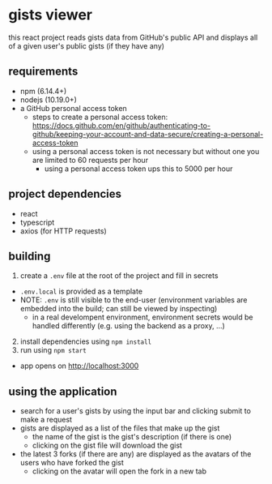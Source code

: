 # gists viewer

this react project reads gists data from GitHub's public API and displays all of a given user's public gists (if they have any)

## requirements

- npm (6.14.4+)
- nodejs (10.19.0+)
- a GitHub personal access token
  - steps to create a personal access token: https://docs.github.com/en/github/authenticating-to-github/keeping-your-account-and-data-secure/creating-a-personal-access-token
  - using a personal access token is not necessary but without one you are limited to 60 requests per hour
    - using a personal access token ups this to 5000 per hour

## project dependencies

- react
- typescript
- axios (for HTTP requests)

## building

1. create a `.env` file at the root of the project and fill in secrets
  - `.env.local` is provided as a template
  - NOTE: `.env` is still visible to the end-user (environment variables are embedded into the build; can still be viewed by inspecting)
    - in a real develompent environment, environment secrets would be handled differently (e.g. using the backend as a proxy, ...)
2. install dependencies using `npm install`
3. run using `npm start`
  - app opens on [http://localhost:3000](http://localhost:3000)

## using the application

- search for a user's gists by using the input bar and clicking submit to make a request
- gists are displayed as a list of the files that make up the gist
  - the name of the gist is the gist's description (if there is one)
  - clicking on the gist file will download the gist
- the latest 3 forks (if there are any) are displayed as the avatars of the users who have forked the gist
  - clicking on the avatar will open the fork in a new tab
